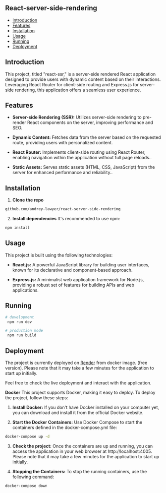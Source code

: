 ## React-server-side-rendering

- [Introduction](#introduction)
- [Features](#features)
- [Installation](#installation)
- [Usage](#usage)
- [Running](#running)
- [Deployment](#deployment)

## Introduction

This project, titled "react-ssr," is a server-side rendered React application designed to provide users with dynamic content based on their interactions. Leveraging React Router for client-side routing and Express.js for server-side rendering, this application offers a seamless user experience.

## Features

- **Server-side Rendering (SSR):** Utilizes server-side rendering to pre-render React components on the server, improving performance and SEO.

- **Dynamic Content:** Fetches data from the server based on the requested route, providing users with personalized content.

- **React Router:** Implements client-side routing using React Router, enabling navigation within the application without full page reloads..

- **Static Assets:** Serves static assets (HTML, CSS, JavaScript) from the server for enhanced performance and reliability..

## Installation

1. **Clone the repo**

```bash
github.com/andrey-lawyer/react-server-side-rendering
```

2. **Install dependencies** It's recommended to use npm:

```bash
npm install
```

## Usage

This project is built using the following technologies:

- **React.js:** A powerful JavaScript library for building user interfaces, known for its declarative and component-based approach.

- **Express.js:** A minimalist web application framework for Node.js, providing a robust set of features for building APIs and web applications.

## Running

```bash
# development
 npm run dev

# production mode
 npm run build
```

## Deployment

The project is currently deployed on [Render](https://render-image-x1xv.onrender.com) from docker image.
(free version). Please note that it may take a few minutes for the application to start up initially.

Feel free to check the live deployment and interact with the application.

**Docker**
This project supports Docker, making it easy to deploy. To deploy the project, follow these steps:

1. **Install Docker:** If you don't have Docker installed on your computer yet, you can download and install it from the official Docker website.

2. **Start the Docker Containers:** Use Docker Compose to start the containers defined in the docker-compose.yml file:

```bash
docker-compose up -d
```

3. **Check the project:** Once the containers are up and running, you can access the application in your web browser at http://localhost:4005. Please note that it may take a few minutes for the application to start up initially.

4. **Stopping the Containers:** To stop the running containers, use the following command:

```bash
docker-compose down
```
